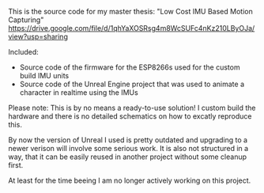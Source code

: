 This is the source code for my master thesis: "Low Cost IMU Based Motion Capturing"
https://drive.google.com/file/d/1qhYaXOSRsg4m8WcSUFc4nKz210LByOJa/view?usp=sharing

Included:
- Source code of the firmware for the ESP8266s used for the custom build IMU units
- Source code of the Unreal Engine project that was used to animate a character in realtime using the IMUs

Please note: This is by no means a ready-to-use solution!
I custom build the hardware and there is no detailed schematics on how to excatly reproduce this.

By now the version of Unreal I used is pretty outdated and upgrading to a newer verison will involve some serious work.
It is also not structured in a way, that it can be easily reused in another project without some cleanup first.

At least for the time beeing I am no longer actively working on this project.

